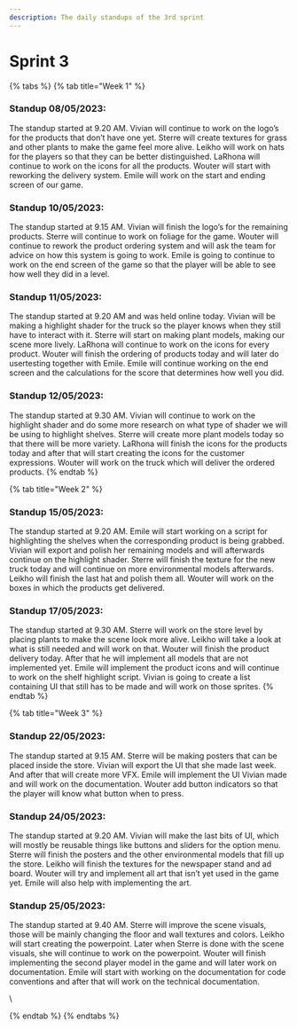 ```yaml
---
description: The daily standups of the 3rd sprint
---
```


# Sprint 3

{% tabs %}
{% tab title="Week 1" %}
### Standup 08/05/2023:

The standup started at 9.20 AM. Vivian will continue to work on the logo’s for the products that don’t have one yet. Sterre will create textures for grass and other plants to make the game feel more alive. Leikho will work on hats for the players so that they can be better distinguished. LaRhona will continue to work on the icons for all the products. Wouter will start with reworking the delivery system. Emile will work on the start and ending screen of our game.

### Standup 10/05/2023:

The standup started at 9.15 AM. Vivian will finish the logo’s for the remaining products. Sterre will continue to work on foliage for the game. Wouter will continue to rework the product ordering system and will ask the team for advice on how this system is going to work. Emile is going to continue to work on the end screen of the game so that the player will be able to see how well they did in a level.

### Standup 11/05/2023:

The standup started at 9.20 AM and was held online today. Vivian will be making a highlight shader for the truck so the player knows when they still have to interact with it. Sterre will start on making plant models, making our scene more lively. LaRhona will continue to work on the icons for every product. Wouter will finish the ordering of products today and will later do usertesting together with Emile. Emile will continue working on the end screen and the calculations for the score that determines how well you did.

### Standup 12/05/2023:

The standup started at 9.30 AM. Vivian will continue to work on the highlight shader and do some more research on what type of shader we will be using to highlight shelves. Sterre will create more plant models today so that there will be more variety. LaRhona will finish the icons for the products today and after that will start creating the icons for the customer expressions. Wouter will work on the truck which will deliver the ordered products.
{% endtab %}

{% tab title="Week 2" %}
### Standup 15/05/2023:

The standup started at 9.20 AM. Emile will start working on a script for highlighting the shelves when the corresponding product is being grabbed. Vivian will export and polish her remaining models and will afterwards continue on the highlight shader. Sterre will finish the texture for the new truck today and will continue on more environmental models afterwards. Leikho will finish the last hat and polish them all. Wouter will work on the boxes in which the products get delivered.

### Standup 17/05/2023:

The standup started at 9.30 AM. Sterre will work on the store level by placing plants to make the scene look more alive. Leikho will take a look at what is still needed and will work on that. Wouter will finish the product delivery today. After that he will implement all models that are not implemented yet. Emile will implement the product icons and will continue to work on the shelf highlight script. Vivian is going to create a list containing UI that still has to be made and will work on those sprites.
{% endtab %}

{% tab title="Week 3" %}
### Standup 22/05/2023:

The standup started at 9.15 AM. Sterre will be making posters that can be placed inside the store. Vivian will export the UI that she made last week. And after that will create more VFX. Emile will implement the UI Vivian made and will work on the documentation. Wouter add button indicators so that the player will know what button when to press.

### Standup 24/05/2023:

The standup started at 9.20 AM. Vivian will make the last bits of UI, which will mostly be reusable things like buttons and sliders for the option menu. Sterre will finish the posters and the other environmental models that fill up the store. Leikho will finish the textures for the newspaper stand and ad board. Wouter will try and implement all art that isn’t yet used in the game yet. Emile will also help with implementing the art.

### Standup 25/05/2023:

The standup started at 9.40 AM. Sterre will improve the scene visuals, those will be mainly changing the floor and wall textures and colors. Leikho will start creating the powerpoint. Later when Sterre is done with the scene visuals, she will continue to work on the powerpoint. Wouter will finish implementing the second player model in the game and will later work on documentation. Emile will start with working on the documentation for code conventions and after that will work on the technical documentation.

\


&#x20;
{% endtab %}
{% endtabs %}
